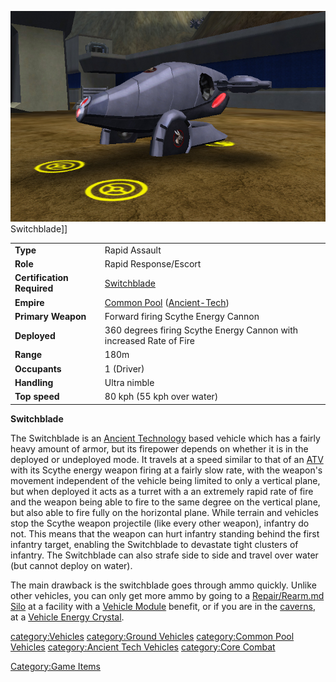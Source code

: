 ![](../images/SwitchbladePicture.jpg "fig:SwitchbladePicture.jpg") Switchblade\]\]

|                            |                                                                                                     |
| -------------------------- | --------------------------------------------------------------------------------------------------- |
| **Type**                   | Rapid Assault                                                                                       |
| **Role**                   | Rapid Response/Escort                                                                               |
| **Certification Required** | [Switchblade](<Switchblade_(Certification)>)                                                        |
| **Empire**                 | [Common Pool](../terminology/Common_Pool.md) ([Ancient-Tech](../terminology/Ancient_Technology.md)) |
| **Primary Weapon**         | Forward firing Scythe Energy Cannon                                                                 |
| **Deployed**               | 360 degrees firing Scythe Energy Cannon with increased Rate of Fire                                 |
| **Range**                  | 180m                                                                                                |
| **Occupants**              | 1 (Driver)                                                                                          |
| **Handling**               | Ultra nimble                                                                                        |
| **Top speed**              | 80 kph (55 kph over water)                                                                          |

**Switchblade**

The Switchblade is an [Ancient
Technology](../terminology/Ancient_Technology.md) based vehicle which has a
fairly heavy amount of armor, but its firepower depends on whether it is
in the deployed or undeployed mode. It travels at a speed similar to
that of an [ATV](../vehicles/ATV.md) with its Scythe energy weapon firing at
a fairly slow rate, with the weapon's movement independent of the
vehicle being limited to only a vertical plane, but when deployed it
acts as a turret with a an extremely rapid rate of fire and the weapon
being able to fire to the same degree on the vertical plane, but also
able to fire fully on the horizontal plane. While terrain and vehicles
stop the Scythe weapon projectile (like every other weapon), infantry do
not. This means that the weapon can hurt infantry standing behind the
first infantry target, enabling the Switchblade to devastate tight
clusters of infantry. The Switchblade can also strafe side to side and
travel over water (but cannot deploy on water).

The main drawback is the switchblade goes through ammo quickly. Unlike
other vehicles, you can only get more ammo by going to a [Repair/Rearm.md
Silo](Repair_Rearm_Silo.md) at a facility with a [Vehicle
Module](../etc/Vehicle_Module.md) benefit, or if you are in the
[caverns](../locations/Caverns.md), at a [Vehicle Energy
Crystal](../terminology/Vehicle_Energy_Crystal.md).

[category:Vehicles](category:Vehicles.md) [category:Ground
Vehicles](category:Ground_Vehicles.md) [category:Common Pool
Vehicles](category:Common_Pool_Vehicles.md) [category:Ancient
Tech Vehicles](category:Ancient_Tech_Vehicles.md) [category:Core
Combat](category:Core_Combat.md)

[Category:Game Items](Category:Game_Items.md)

